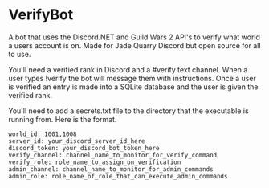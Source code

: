 # VerifyBot   

A bot that uses the Discord.NET and Guild Wars 2 API's to verify what world a users account is on. Made for Jade Quarry Discord but open source for all to use.   

You'll need a verified rank in Discord and a #verify text channel. When a user types !verify the bot will message them with instructions. Once a user is verified an entry is made into a SQLite database and the user is given the verified rank.

You'll need to add a secrets.txt file to the directory that the executable is running from. Here is the format.   
```
world_id: 1001,1008   
server_id: your_discord_server_id_here   
discord_token: your_discord_bot_token_here
verify_channel: channel_name_to_monitor_for_verify_command
verify_role: role_name_to_assign_on_verification
admin_channel: channel_name_to_monitor_for_admin_commands
admin_role: role_name_of_role_that_can_execute_admin_commands
```
